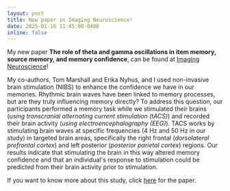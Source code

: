 ```yaml
---
layout: post
title: New paper in Imaging Neuroscience!
date: 2025-01-16 11:45:00-0400
inline: false
---
```


My new paper <b>The role of theta and gamma oscillations in item memory, source memory, and memory confidence</b>, can be found at <a href="https://doi.org/10.1162/imag_a_00429">Imaging Neuroscience</a>!

My co-authors, Tom Marshall and Erika Nyhus, and I used non-invasive brain stimulation (NIBS) to enhance the confidence we have in our memories. Rhythmic brain waves have been linked to memory processes, but are they truly influencing memory directly? To address this question, our participants performed a memory task while we stimulated their brains (<i>using transcranial alternating current stimulation (tACS)</i>) and recorded their brain activity (<i>using electroencephalography (EEG)</i>). TACS works by stimulating brain waves at specific frequencies (4 Hz and 50 Hz in our study) in targeted brain areas, specifically the right frontal (<i>dorsolateral prefrontal cortex</i>) and left posterior (<i>posterior parietal cortex</i>) regions. Our results indicate that stimulating the brain in this way altered memory confidence and that an individual's response to stimulation could be predicted from their brain activity prior to stimulation. 

If you want to know more about this study, click <a href="https://doi.org/10.1162/imag_a_00429">here</a> for the paper.
